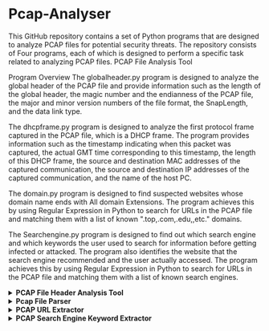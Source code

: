 # Pcap-Analyser
This GitHub repository contains a set of Python programs that are designed to analyze PCAP files for potential security threats. The repository consists of Four programs, each of which is designed to perform a specific task related to analyzing PCAP files.
PCAP File Analysis Tool

Program Overview
The globalheader.py program is designed to analyze the global header of the PCAP file and provide information such as the length of the global header, the magic number and the endianness of the PCAP file, the major and minor version numbers of the file format, the SnapLength, and the data link type.

The dhcpframe.py program is designed to analyze the first protocol frame captured in the PCAP file, which is a DHCP frame. The program provides information such as the timestamp indicating when this packet was captured, the actual GMT time corresponding to this timestamp, the length of this DHCP frame, the source and destination MAC addresses of the captured communication, the source and destination IP addresses of the captured communication, and the name of the host PC.

The domain.py program is designed to find suspected websites whose domain name ends with All domain Extensions. The program achieves this by using Regular Expression in Python to search for URLs in the PCAP file and matching them with a list of known ".top,.com,.edu,,etc." domains.

The Searchengine.py program is designed to find out which search engine and which keywords the user used to search for information before getting infected or attacked. The program also identifies the website that the search engine recommended and the user actually accessed. The program achieves this by using Regular Expression in Python to search for URLs in the PCAP file and matching them with a list of known search engines.

<details>
<summary><b>PCAP File Header Analysis Tool</b></summary>
This is a Python program designed to analyze the global header of a PCAP file and provide information such as the length of the global header, the magic number and the endianness of the PCAP file, the major and minor version numbers of the file format, the SnapLength, and the data link type.

<b>Usage</b>

To use this program, simply run the Python script and provide the file path of the PCAP file as an input when prompted. For example:

```python
  python globalheader.py  
```
The program will then analyze the PCAP file and provide the requested information.

<b>Program Overview</b>

This program uses the Python struct module to read the binary data of the global header of the PCAP file. The program then extracts the required information from the binary data using the unpack function and the correct format string.

The program checks the magic number to determine the endianness of the PCAP file, and then prints out the required information to the console.

</details>
<details>
<summary><b>Pcap File Parser</b></summary>
This is a simple Python script that extracts and prints information from a PCAP file.

<b>Parameters</b>

The script uses the following parameter:

file_path: The path of the input PCAP file.
<b>Usage</b>

Clone or download the repository. Run the script with the following command:

```python
python dhcpframe.py
```
Enter the path of the input PCAP file when prompted.

</details>
<details>
<summary><b>PCAP URL Extractor</b></summary>
This is a Python script that extracts website URLs from a PCAP file based on a specified domain extension.

<b>Parameters</b>

The script uses the following parameters:

pcap_file_path: The path of the input PCAP file.
url_pattern: The regular expression pattern to search for website URLs.
<b>Usage</b>

Clone or download the repository. Run the script with the following command:

```python
python domain.py
```
Enter the path of the input PCAP file when prompted. Enter "1" to search for URLs with a specific domain extension. Enter the domain extension to search for when prompted (e.g. ".com", ".org", ".edu"). The script will print out a list of website URLs that match the specified domain extension.

</details>
<details>
<summary><b>PCAP Search Engine Keyword Extractor</b></summary>
This is a Python script that extracts search engine keywords from a PCAP file.

<b>Parameters</b>

The script uses the following parameter:

pcap_file_path: The path of the input PCAP file.
<b>Usage</b>

Clone or download the repository. Run the script with the following command:

```python
python Searchengine.py
```
Enter the path of the input PCAP file when prompted. The script will print out a list of search engine keywords used in the PCAP file, grouped by search engine.

</details>
